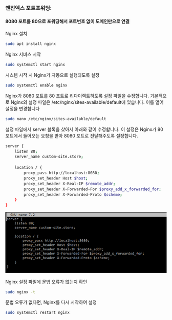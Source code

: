 ### 엔진엑스 포트포워딩:

#### 8080 포트를 80으로 포워딩해서 포트번호 없이 도메인만으로 연결

Nginx 설치

```bash
sudo apt install nginx
```

Nginx 서비스 시작

```bash
sudo systemctl start nginx
```

시스템 시작 시 Nginx가 자동으로 실행되도록 설정

```bash
sudo systemctl enable nginx
```

Nginx가 8080 포트를 80 포트로 리다이렉트하도록 설정 파일을 수정합니다. 기본적으로 Nginx의 설정 파일은 /etc/nginx/sites-available/default에 있습니다. 이를 열어 설정을 변경합니다

```bash
sudo nano /etc/nginx/sites-available/default
```

설정 파일에서 server 블록을 찾아서 아래와 같이 수정합니다.
이 설정은 Nginx가 80 포트에서 들어오는 요청을 받아 8080 포트로 전달해주도록 설정합니다.

```bash
server {
    listen 80;
    server_name custom-site.store;

    location / {
        proxy_pass http://localhost:8080;
        proxy_set_header Host $host;
        proxy_set_header X-Real-IP $remote_addr;
        proxy_set_header X-Forwarded-For $proxy_add_x_forwarded_for;
        proxy_set_header X-Forwarded-Proto $scheme;
    }
}
```

![alt text](./img/img002.png)

Nginx 설정 파일에 문법 오류가 없는지 확인

```bash
sudo nginx -t
```

문법 오류가 없다면, Nginx를 다시 시작하여 설정

```bash
sudo systemctl restart nginx
```
